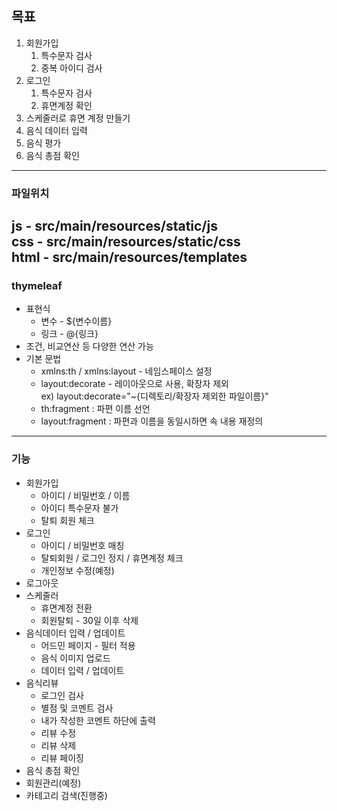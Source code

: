 ## 목표
1. 회원가입
   1. 특수문자 검사
   2. 중복 아이디 검사
2. 로그인
   1. 특수문자 검사
   2. 휴면계정 확인
3. 스케줄러로 휴면 계정 만들기
4. 음식 데이터 입력
5. 음식 평가
6. 음식 총점 확인
----
### 파일위치  
js - src/main/resources/static/js  
css - src/main/resources/static/css  
html - src/main/resources/templates  
----
### thymeleaf
- 표현식
  - 변수 - ${변수이름}
  - 링크 - @{링크}
- 조건, 비교연산 등 다양한 연산 가능
- 기본 문법
  - xmlns:th / xmlns:layout - 네임스페이스 설정
  - layout:decorate - 레이아웃으로 사용, 확장자 제외  
  ex) layout:decorate="~{디렉토리/확장자 제외한 파일이름}"
  - th:fragment : 파편 이름 선언
  - layout:fragment : 파편과 이름을 동일시하면 속 내용 재정의
----
### 기능
- 회원가입
  - 아이디 / 비밀번호 / 이름
  - 아이디 특수문자 불가
  - 탈퇴 회원 체크
- 로그인
  - 아이디 / 비밀번호 매칭
  -  탈퇴회원 / 로그인 정지 / 휴면계정 체크
  - 개인정보 수정(예정)
- 로그아웃
- 스케줄러
  - 휴면계정 전환
  - 회원탈퇴 - 30일 이후 삭제
- 음식데이터 입력 / 업데이트
  - 어드민 페이지 - 필터 적용
  - 음식 이미지 업로드
  - 데이터 입력 / 업데이트
- 음식리뷰
  - 로그인 검사
  - 별점 및 코멘트 검사
  - 내가 작성한 코멘트 하단에 출력
  - 리뷰 수정
  - 리뷰 삭제
  - 리뷰 페이징
- 음식 총점 확인
- 회원관리(예정)
- 카테고리 검색(진행중)